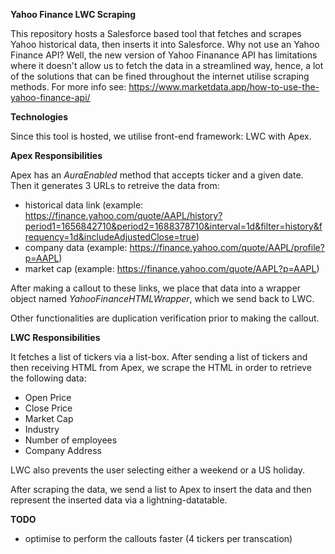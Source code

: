 **Yahoo Finance LWC Scraping**

This repository hosts a Salesforce based tool that fetches and scrapes Yahoo historical data, then inserts it into Salesforce. Why not use an Yahoo Finance API? Well, the new version of Yahoo Finanance API has limitations where it doesn't allow us to fetch the data in a streamlined way, hence, a lot of the solutions that can be fined throughout the internet utilise scraping methods. For more info see: https://www.marketdata.app/how-to-use-the-yahoo-finance-api/

**Technologies**

Since this tool is hosted, we utilise front-end framework: LWC with Apex. 

**Apex Responsibilities**

Apex has an _AuraEnabled_ method that accepts ticker and a given date. Then it generates 3 URLs to retreive the data from:
- historical data link (example: https://finance.yahoo.com/quote/AAPL/history?period1=1656842710&period2=1688378710&interval=1d&filter=history&frequency=1d&includeAdjustedClose=true)
- company data (example: https://finance.yahoo.com/quote/AAPL/profile?p=AAPL)
- market cap (example: https://finance.yahoo.com/quote/AAPL?p=AAPL)

After making a callout to these links, we place that data into a wrapper object named _YahooFinanceHTMLWrapper_, which we send back to LWC.

Other functionalities are duplication verification prior to making the callout.

**LWC Responsibilities**

It fetches a list of tickers via a list-box. After sending a list of tickers and then receiving HTML from Apex, we scrape the HTML in order to retrieve the following data:
- Open Price
- Close Price
- Market Cap
- Industry
- Number of employees
- Company Address

LWC also prevents the user selecting either a weekend or a US holiday.

After scraping the data, we send a list to Apex to insert the data and then represent the inserted data via a lightning-datatable.

**TODO**
- optimise to perform the callouts faster (4 tickers per transcation)
